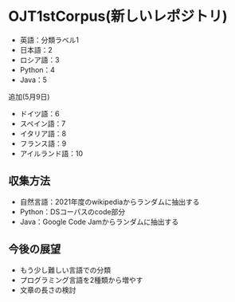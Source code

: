 # OJT1stCorpus(新しいレポジトリ)
- 英語：分類ラベル1
- 日本語：2
- ロシア語：3
- Python：4
- Java：5

追加(5月9日)
- ドイツ語：6
- スペイン語：7
- イタリア語：8
- フランス語：9
- アイルランド語：10

## 収集方法
- 自然言語：2021年度のwikipediaからランダムに抽出する
- Python：DSコーパスのcode部分
- Java：Google Code Jamからランダムに抽出する

## 今後の展望
- もう少し難しい言語での分類
- プログラミング言語を2種類から増やす
- 文章の長さの検討
